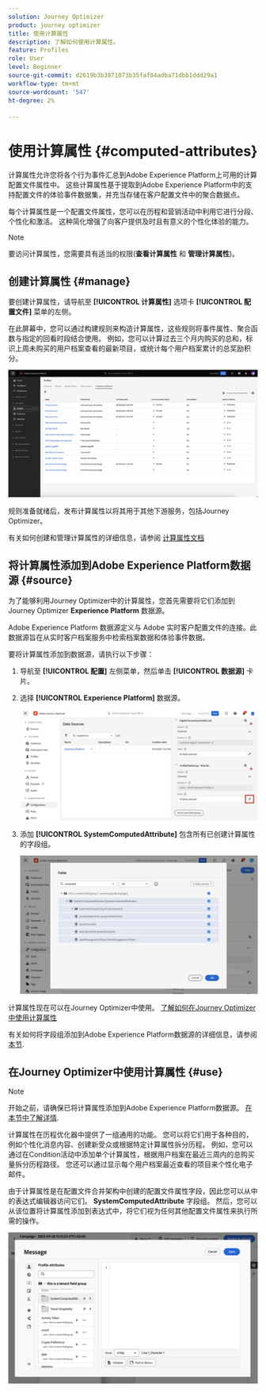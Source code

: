 ```yaml
---
solution: Journey Optimizer
product: journey optimizer
title: 使用计算属性
description: 了解如何使用计算属性。
feature: Profiles
role: User
level: Beginner
source-git-commit: d2619b3b3871073b35faf04adba71dbb1ddd29a1
workflow-type: tm+mt
source-wordcount: '547'
ht-degree: 2%

---
```



# 使用计算属性 {#computed-attributes}

计算属性允许您将各个行为事件汇总到Adobe Experience Platform上可用的计算配置文件属性中。 这些计算属性基于提取到Adobe Experience Platform中的支持配置文件的体验事件数据集，并充当存储在客户配置文件中的聚合数据点。

每个计算属性是一个配置文件属性，您可以在历程和营销活动中利用它进行分段、个性化和激活。 这种简化增强了向客户提供及时且有意义的个性化体验的能力。

>[!NOTE]
>
>要访问计算属性，您需要具有适当的权限(**查看计算属性** 和 **管理计算属性**)。

## 创建计算属性 {#manage}

要创建计算属性，请导航至 **[!UICONTROL 计算属性]** 选项卡 **[!UICONTROL 配置文件]** 菜单的左侧。

在此屏幕中，您可以通过构建规则来构造计算属性，这些规则将事件属性、聚合函数与指定的回看时段结合使用。 例如，您可以计算过去三个月内购买的总和，标识上周未购买的用户档案查看的最新项目，或统计每个用户档案累计的总奖励积分。

![](assets/computed-attributes.png)

规则准备就绪后，发布计算属性以将其用于其他下游服务，包括Journey Optimizer。

有关如何创建和管理计算属性的详细信息，请参阅 [计算属性文档](https://experienceleague.adobe.com/docs/experience-platform/profile/computed-attributes/overview.html)

## 将计算属性添加到Adobe Experience Platform数据源 {#source}

为了能够利用Journey Optimizer中的计算属性，您首先需要将它们添加到Journey Optimizer **Experience Platform** 数据源。

Adobe Experience Platform 数据源定义与 Adobe 实时客户配置文件的连接。此数据源旨在从实时客户档案服务中检索档案数据和体验事件数据。

要将计算属性添加到数据源，请执行以下步骤：

1. 导航至 **[!UICONTROL 配置]** 左侧菜单，然后单击 **[!UICONTROL 数据源]** 卡片。

1. 选择 **[!UICONTROL Experience Platform]** 数据源。

   ![](assets/computed-attributes-add.png)

1. 添加 **[!UICONTROL SystemComputedAttribute]** 包含所有已创建计算属性的字段组。

   ![](assets/computed-attributes-fieldgroup.png)

计算属性现在可以在Journey Optimizer中使用。 [了解如何在Journey Optimizer中使用计算属性](#use)

有关如何将字段组添加到Adobe Experience Platform数据源的详细信息，请参阅 [本节](../datasource/adobe-experience-platform-data-source.md).

## 在Journey Optimizer中使用计算属性 {#use}

>[!NOTE]
>
>开始之前，请确保已将计算属性添加到Adobe Experience Platform数据源。 [在本节中了解详情](#source).

计算属性在历程优化器中提供了一组通用的功能。 您可以将它们用于各种目的，例如个性化消息内容、创建新受众或根据特定计算属性拆分历程。 例如，您可以通过在Condition活动中添加单个计算属性，根据用户档案在最近三周内的总购买量拆分历程路径。 您还可以通过显示每个用户档案最近查看的项目来个性化电子邮件。

由于计算属性是在配置文件合并架构中创建的配置文件属性字段，因此您可以从中的表达式编辑器访问它们。 **SystemComputedAttribute** 字段组。 然后，您可以从该位置将计算属性添加到表达式中，将它们视为任何其他配置文件属性来执行所需的操作。

![](assets/computed-attributes-ajo.png)

